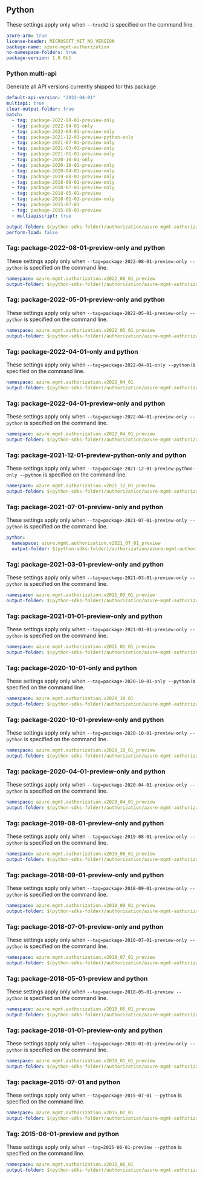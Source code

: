 ## Python

These settings apply only when `--track2` is specified on the command line.

``` yaml $(python)
azure-arm: true
license-header: MICROSOFT_MIT_NO_VERSION
package-name: azure-mgmt-authorization
no-namespace-folders: true
package-version: 1.0.0b1
```

### Python multi-api

Generate all API versions currently shipped for this package

```yaml $(python)
default-api-version: "2022-04-01"
multiapi: true
clear-output-folder: true
batch:
  - tag: package-2022-08-01-preview-only
  - tag: package-2022-04-01-only
  - tag: package-2022-04-01-preview-only
  - tag: package-2021-12-01-preview-python-only
  - tag: package-2021-07-01-preview-only
  - tag: package-2021-03-01-preview-only
  - tag: package-2021-01-01-preview-only
  - tag: package-2020-10-01-only
  - tag: package-2020-10-01-preview-only
  - tag: package-2020-04-01-preview-only
  - tag: package-2019-08-01-preview-only
  - tag: package-2018-09-01-preview-only
  - tag: package-2018-07-01-preview-only
  - tag: package-2018-05-01-preview
  - tag: package-2018-01-01-preview-only
  - tag: package-2015-07-01
  - tag: package-2015-06-01-preview
  - multiapiscript: true
```
``` yaml $(multiapiscript)
output-folder: $(python-sdks-folder)/authorization/azure-mgmt-authorization/azure/mgmt/authorization/
perform-load: false
```

### Tag: package-2022-08-01-preview-only and python

These settings apply only when `--tag=package-2022-08-01-preview-only --python` is specified on the command line.

``` yaml $(tag) == 'package-2022-08-01-preview-only' && $(python)
namespace: azure.mgmt.authorization.v2022_08_01_preview
output-folder: $(python-sdks-folder)/authorization/azure-mgmt-authorization/azure/mgmt/authorization/v2022_08_01_preview
```

### Tag: package-2022-05-01-preview-only and python

These settings apply only when `--tag=package-2022-05-01-preview-only --python` is specified on the command line.

``` yaml $(tag) == 'package-2022-05-01-preview-only' && $(python)
namespace: azure.mgmt.authorization.v2022_05_01_preview
output-folder: $(python-sdks-folder)/authorization/azure-mgmt-authorization/azure/mgmt/authorization/v2022_05_01_preview
```

### Tag: package-2022-04-01-only and python

These settings apply only when `--tag=package-2022-04-01-only --python` is specified on the command line.

``` yaml $(tag) == 'package-2022-04-01-only' && $(python)
namespace: azure.mgmt.authorization.v2022_04_01
output-folder: $(python-sdks-folder)/authorization/azure-mgmt-authorization/azure/mgmt/authorization/v2022_04_01
```

### Tag: package-2022-04-01-preview-only and python

These settings apply only when `--tag=package-2022-04-01-preview-only --python` is specified on the command line.

``` yaml $(tag) == 'package-2022-04-01-preview-only' && $(python)
namespace: azure.mgmt.authorization.v2022_04_01_preview
output-folder: $(python-sdks-folder)/authorization/azure-mgmt-authorization/azure/mgmt/authorization/v2022_04_01_preview
```

### Tag: package-2021-12-01-preview-python-only and python

These settings apply only when `--tag=package-2021-12-01-preview-python-only --python` is specified on the command line.

``` yaml $(tag) == 'package-2021-12-01-preview-python-only' && $(python)
namespace: azure.mgmt.authorization.v2021_12_01_preview
output-folder: $(python-sdks-folder)/authorization/azure-mgmt-authorization/azure/mgmt/authorization/v2021_12_01_preview
```

### Tag: package-2021-07-01-preview-only and python

These settings apply only when `--tag=package-2021-07-01-preview-only --python` is specified on the command line.

``` yaml $(tag) == 'package-2021-07-01-preview-only' && $(python)
python:
  namespace: azure.mgmt.authorization.v2021_07_01_preview
  output-folder: $(python-sdks-folder)/authorization/azure-mgmt-authorization/azure/mgmt/authorization/v2021_07_01_preview
```

### Tag: package-2021-03-01-preview-only and python

These settings apply only when `--tag=package-2021-03-01-preview-only --python` is specified on the command line.

``` yaml $(tag) == 'package-2021-03-01-preview-only' && $(python)
namespace: azure.mgmt.authorization.v2021_03_01_preview
output-folder: $(python-sdks-folder)/authorization/azure-mgmt-authorization/azure/mgmt/authorization/v2021_03_01_preview
```

### Tag: package-2021-01-01-preview-only and python

These settings apply only when `--tag=package-2021-01-01-preview-only --python` is specified on the command line.

``` yaml $(tag) == 'package-2021-01-01-preview-only' && $(python)
namespace: azure.mgmt.authorization.v2021_01_01_preview
output-folder: $(python-sdks-folder)/authorization/azure-mgmt-authorization/azure/mgmt/authorization/v2021_01_01_preview
```

### Tag: package-2020-10-01-only and python

These settings apply only when `--tag=package-2020-10-01-only --python` is specified on the command line.

``` yaml $(tag) == 'package-2020-10-01-only' && $(python)
namespace: azure.mgmt.authorization.v2020_10_01
output-folder: $(python-sdks-folder)/authorization/azure-mgmt-authorization/azure/mgmt/authorization/v2020_10_01
```

### Tag: package-2020-10-01-preview-only and python

These settings apply only when `--tag=package-2020-10-01-preview-only --python` is specified on the command line.

``` yaml $(tag) == 'package-2020-10-01-preview-only' && $(python)
namespace: azure.mgmt.authorization.v2020_10_01_preview
output-folder: $(python-sdks-folder)/authorization/azure-mgmt-authorization/azure/mgmt/authorization/v2020_10_01_preview
```

### Tag: package-2020-04-01-preview-only and python

These settings apply only when `--tag=package-2020-04-01-preview-only --python` is specified on the command line.

``` yaml $(tag) == 'package-2020-04-01-preview-only' && $(python)
namespace: azure.mgmt.authorization.v2020_04_01_preview
output-folder: $(python-sdks-folder)/authorization/azure-mgmt-authorization/azure/mgmt/authorization/v2020_04_01_preview
```

### Tag: package-2019-08-01-preview-only and python

These settings apply only when `--tag=package-2019-08-01-preview-only --python` is specified on the command line.

``` yaml $(tag) == 'package-2019-08-01-preview-only' && $(python)
namespace: azure.mgmt.authorization.v2019_08_01_preview
output-folder: $(python-sdks-folder)/authorization/azure-mgmt-authorization/azure/mgmt/authorization/v2019_08_01_preview
```

### Tag: package-2018-09-01-preview-only and python

These settings apply only when `--tag=package-2018-09-01-preview-only --python` is specified on the command line.

``` yaml $(tag) == 'package-2018-09-01-preview-only' && $(python)
namespace: azure.mgmt.authorization.v2018_09_01_preview
output-folder: $(python-sdks-folder)/authorization/azure-mgmt-authorization/azure/mgmt/authorization/v2018_09_01_preview
```

### Tag: package-2018-07-01-preview-only and python

These settings apply only when `--tag=package-2018-07-01-preview-only --python` is specified on the command line.

``` yaml $(tag) == 'package-2018-07-01-preview-only' && $(python)
namespace: azure.mgmt.authorization.v2018_07_01_preview
output-folder: $(python-sdks-folder)/authorization/azure-mgmt-authorization/azure/mgmt/authorization/v2018_07_01_preview
```

### Tag: package-2018-05-01-preview and python

These settings apply only when `--tag=package-2018-05-01-preview --python` is specified on the command line.

``` yaml $(tag) == 'package-2018-05-01-preview' && $(python)
namespace: azure.mgmt.authorization.v2018_05_01_preview
output-folder: $(python-sdks-folder)/authorization/azure-mgmt-authorization/azure/mgmt/authorization/v2018_05_01_preview
```

### Tag: package-2018-01-01-preview-only and python

These settings apply only when `--tag=package-2018-01-01-preview-only --python` is specified on the command line.

``` yaml $(tag) == 'package-2018-01-01-preview-only' && $(python)
namespace: azure.mgmt.authorization.v2018_01_01_preview
output-folder: $(python-sdks-folder)/authorization/azure-mgmt-authorization/azure/mgmt/authorization/v2018_01_01_preview
```

### Tag: package-2015-07-01 and python

These settings apply only when `--tag=package-2015-07-01 --python` is specified on the command line.

``` yaml $(tag) == 'package-2015-07-01' && $(python)
namespace: azure.mgmt.authorization.v2015_07_01
output-folder: $(python-sdks-folder)/authorization/azure-mgmt-authorization/azure/mgmt/authorization/v2015_07_01
```

### Tag: 2015-06-01-preview and python

These settings apply only when `--tag=2015-06-01-preview --python` is specified on the command line.

``` yaml $(tag) == 'package-2015-06-01-preview' && $(python)
namespace: azure.mgmt.authorization.v2015_06_01
output-folder: $(python-sdks-folder)/authorization/azure-mgmt-authorization/azure/mgmt/authorization/v2015_06_01
```
